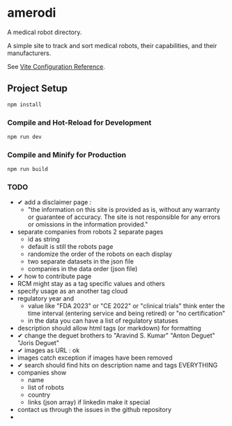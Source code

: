 # amerodi

A medical robot directory. 

A simple site to track and sort medical robots, their capabilities, and their manufacturers.


See [Vite Configuration Reference](https://vite.dev/config/).

## Project Setup

```sh
npm install
```

### Compile and Hot-Reload for Development

```sh
npm run dev
```

### Compile and Minify for Production

```sh
npm run build
```

### TODO 
- ✔ add a disclaimer page : 
  - "the information on this site is provided as is, without any warranty or guarantee of accuracy. The site is not responsible for any errors or omissions in the information provided."
- separate companies from robots 2 separate pages
  - id as string
  - default is still the robots page
  - randomize the order of the robots on each display
  - two separate datasets in the json file
  - companies in the data order (json file)
- ✔ how to contribute page  
- RCM might stay as a tag specific values and others
- specify usage as an another tag cloud
- regulatory year and 
  - value like "FDA 2023" or "CE 2022" or "clinical trials" think enter the time interval (entering service and being retired) or "no certification"
  - in the data you can have a list of regulatory statuses
- description should allow html tags (or markdown) for formatting
- ✔ change the deguet brothers to "Aravind S. Kumar" "Anton Deguet" "Joris Deguet" 
- ✔ images as URL : ok 
- images catch exception if images have been removed
- ✔ search should find hits on description name and tags EVERYTHING
- companies show
  - name
  - list of robots
  - country
  - links (json array) if linkedin make it special
- contact us through the issues in the github repository
- 
  
